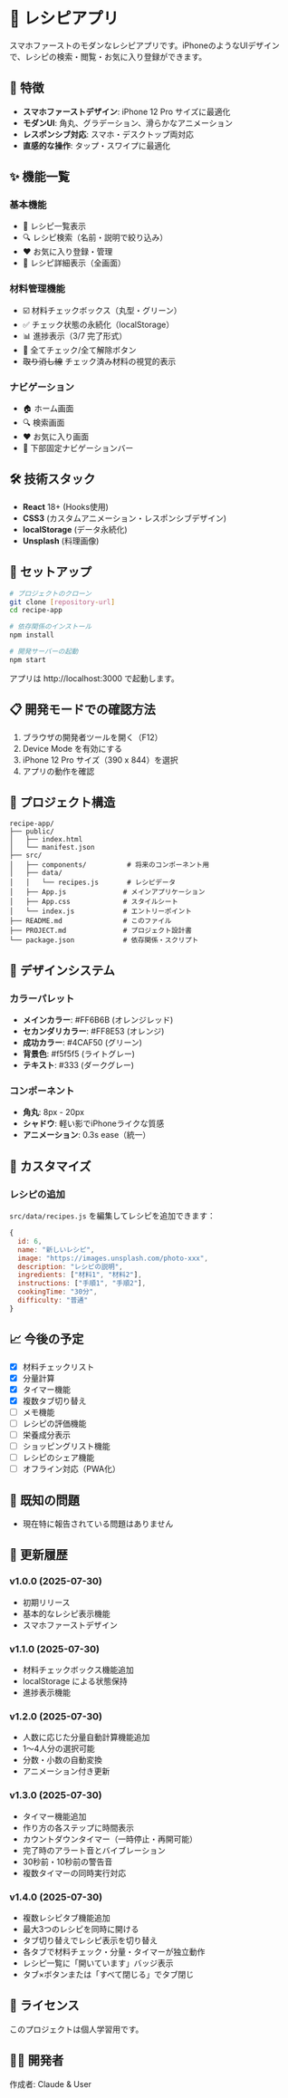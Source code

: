 # 🍳 レシピアプリ

スマホファーストのモダンなレシピアプリです。iPhoneのようなUIデザインで、レシピの検索・閲覧・お気に入り登録ができます。

## 📱 特徴

- **スマホファーストデザイン**: iPhone 12 Pro サイズに最適化
- **モダンUI**: 角丸、グラデーション、滑らかなアニメーション
- **レスポンシブ対応**: スマホ・デスクトップ両対応
- **直感的な操作**: タップ・スワイプに最適化

## ✨ 機能一覧

### 基本機能
- 📖 レシピ一覧表示
- 🔍 レシピ検索（名前・説明で絞り込み）
- ❤️ お気に入り登録・管理
- 📄 レシピ詳細表示（全画面）

### 材料管理機能
- ☑️ 材料チェックボックス（丸型・グリーン）
- ✅ チェック状態の永続化（localStorage）
- 📊 進捗表示（3/7 完了形式）
- 🔄 全てチェック/全て解除ボタン
- ~~取り消し線~~ チェック済み材料の視覚的表示

### ナビゲーション
- 🏠 ホーム画面
- 🔍 検索画面
- ❤️ お気に入り画面
- 📱 下部固定ナビゲーションバー

## 🛠️ 技術スタック

- **React** 18+ (Hooks使用)
- **CSS3** (カスタムアニメーション・レスポンシブデザイン)
- **localStorage** (データ永続化)
- **Unsplash** (料理画像)

## 🚀 セットアップ

```bash
# プロジェクトのクローン
git clone [repository-url]
cd recipe-app

# 依存関係のインストール
npm install

# 開発サーバーの起動
npm start
```

アプリは http://localhost:3000 で起動します。

## 📋 開発モードでの確認方法

1. ブラウザの開発者ツールを開く（F12）
2. Device Mode を有効にする
3. iPhone 12 Pro サイズ（390 x 844）を選択
4. アプリの動作を確認

## 📁 プロジェクト構造

```
recipe-app/
├── public/
│   ├── index.html
│   └── manifest.json
├── src/
│   ├── components/          # 将来のコンポーネント用
│   ├── data/
│   │   └── recipes.js       # レシピデータ
│   ├── App.js              # メインアプリケーション
│   ├── App.css             # スタイルシート
│   └── index.js            # エントリーポイント
├── README.md               # このファイル
├── PROJECT.md              # プロジェクト設計書
└── package.json            # 依存関係・スクリプト
```

## 🎨 デザインシステム

### カラーパレット
- **メインカラー**: #FF6B6B (オレンジレッド)
- **セカンダリカラー**: #FF8E53 (オレンジ)
- **成功カラー**: #4CAF50 (グリーン)
- **背景色**: #f5f5f5 (ライトグレー)
- **テキスト**: #333 (ダークグレー)

### コンポーネント
- **角丸**: 8px - 20px
- **シャドウ**: 軽い影でiPhoneライクな質感
- **アニメーション**: 0.3s ease（統一）

## 🔧 カスタマイズ

### レシピの追加
`src/data/recipes.js` を編集してレシピを追加できます：

```javascript
{
  id: 6,
  name: "新しいレシピ",
  image: "https://images.unsplash.com/photo-xxx",
  description: "レシピの説明",
  ingredients: ["材料1", "材料2"],
  instructions: ["手順1", "手順2"],
  cookingTime: "30分",
  difficulty: "普通"
}
```

## 📈 今後の予定

- [x] 材料チェックリスト
- [x] 分量計算
- [x] タイマー機能
- [x] 複数タブ切り替え
- [ ] メモ機能
- [ ] レシピの評価機能
- [ ] 栄養成分表示
- [ ] ショッピングリスト機能
- [ ] レシピのシェア機能
- [ ] オフライン対応（PWA化）

## 🐛 既知の問題

- 現在特に報告されている問題はありません

## 📝 更新履歴

### v1.0.0 (2025-07-30)
- 初期リリース
- 基本的なレシピ表示機能
- スマホファーストデザイン

### v1.1.0 (2025-07-30)
- 材料チェックボックス機能追加
- localStorage による状態保持
- 進捗表示機能

### v1.2.0 (2025-07-30)
- 人数に応じた分量自動計算機能追加
- 1〜4人分の選択可能
- 分数・小数の自動変換
- アニメーション付き更新

### v1.3.0 (2025-07-30)
- タイマー機能追加
- 作り方の各ステップに時間表示
- カウントダウンタイマー（一時停止・再開可能）
- 完了時のアラート音とバイブレーション
- 30秒前・10秒前の警告音
- 複数タイマーの同時実行対応

### v1.4.0 (2025-07-30)
- 複数レシピタブ機能追加
- 最大3つのレシピを同時に開ける
- タブ切り替えでレシピ表示を切り替え
- 各タブで材料チェック・分量・タイマーが独立動作
- レシピ一覧に「開いています」バッジ表示
- タブ×ボタンまたは「すべて閉じる」でタブ閉じ

## 📄 ライセンス

このプロジェクトは個人学習用です。

## 👨‍💻 開発者

作成者: Claude & User